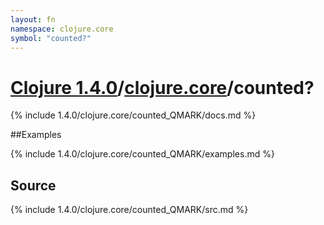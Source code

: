 ```yaml
---
layout: fn
namespace: clojure.core
symbol: "counted?"
---
```


# [Clojure 1.4.0](../../)/[clojure.core](../)/counted?

{% include 1.4.0/clojure.core/counted_QMARK/docs.md %}

##Examples

{% include 1.4.0/clojure.core/counted_QMARK/examples.md %}
## Source
{% include 1.4.0/clojure.core/counted_QMARK/src.md %}

